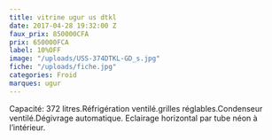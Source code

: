 ```yaml
---
title: vitrine ugur us dtkl
date: 2017-04-28 19:32:00 Z
faux_prix: 850000CFA
prix: 650000FCA
label: 10%OFF
image: "/uploads/USS-374DTKL-GD_s.jpg"
fiche: "/uploads/fiche.jpg"
categories: Froid
marques: ugur
---
```


Capacité: 372 litres.Réfrigération ventilé.grilles réglables.Condenseur ventilé.Dégivrage automatique.
Eclairage horizontal par tube néon à l’intérieur.
